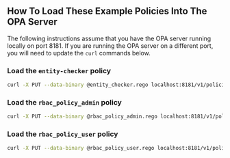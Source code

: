 ## How To Load These Example Policies Into The OPA Server

The following instructions assume that you have the OPA server running locally on port 8181. If you are running the OPA server on a different port, you will need to update the `curl` commands below.

### Load the `entity-checker` policy

```bash
curl -X PUT --data-binary @entity_checker.rego localhost:8181/v1/policies/entity_checker
```

### Load the `rbac_policy_admin` policy

```bash
curl -X PUT --data-binary @rbac_policy_admin.rego localhost:8181/v1/policies/rbac_policy_admin
```

### Load the `rbac_policy_user` policy

```bash
curl -X PUT --data-binary @rbac_policy_user.rego localhost:8181/v1/policies/rbac_policy_user
```
